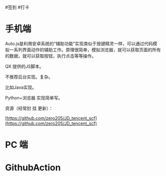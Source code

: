 #签到 #打卡

# 手机端

Auto.js是利用安卓系统的“辅助功能”实现类似于按键精灵一样，可以通过代码模拟一系列界面动作的辅助工作。原理很简单，模拟浏览器，就可以获取页面的所有的数据，就可以获取按钮，执行点击等等操作。

QX 提供的JS脚本。

不推荐后台实现。复杂。

比如Java实现。

Python+浏览器 实现简单写。

资源（经常封 挂 更新）：

[https://github.com/zero205/JD_tencent_scf](https://github.com/zero205/JD_tencent_scf)

# PC 端


# GithubAction